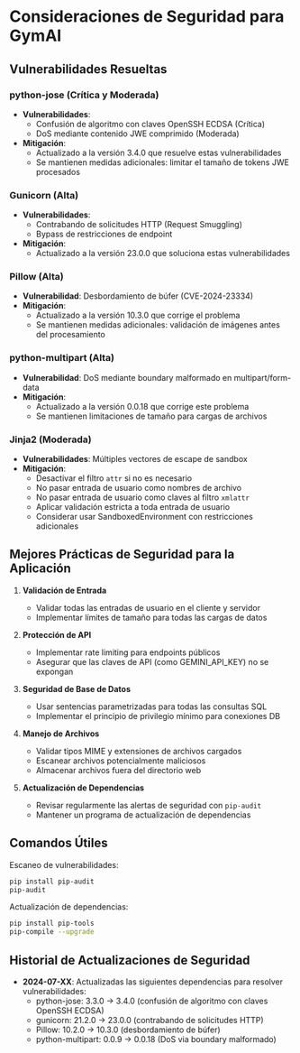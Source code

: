 # Consideraciones de Seguridad para GymAI

## Vulnerabilidades Resueltas

### python-jose (Crítica y Moderada)
- **Vulnerabilidades**: 
  - Confusión de algoritmo con claves OpenSSH ECDSA (Crítica)
  - DoS mediante contenido JWE comprimido (Moderada)
- **Mitigación**: 
  - Actualizado a la versión 3.4.0 que resuelve estas vulnerabilidades
  - Se mantienen medidas adicionales: limitar el tamaño de tokens JWE procesados

### Gunicorn (Alta)
- **Vulnerabilidades**:
  - Contrabando de solicitudes HTTP (Request Smuggling)
  - Bypass de restricciones de endpoint
- **Mitigación**:
  - Actualizado a la versión 23.0.0 que soluciona estas vulnerabilidades

### Pillow (Alta)
- **Vulnerabilidad**: Desbordamiento de búfer (CVE-2024-23334)
- **Mitigación**:
  - Actualizado a la versión 10.3.0 que corrige el problema
  - Se mantienen medidas adicionales: validación de imágenes antes del procesamiento

### python-multipart (Alta)
- **Vulnerabilidad**: DoS mediante boundary malformado en multipart/form-data
- **Mitigación**:
  - Actualizado a la versión 0.0.18 que corrige este problema
  - Se mantienen limitaciones de tamaño para cargas de archivos

### Jinja2 (Moderada)
- **Vulnerabilidades**: Múltiples vectores de escape de sandbox
- **Mitigación**:
  - Desactivar el filtro `attr` si no es necesario
  - No pasar entrada de usuario como nombres de archivo
  - No pasar entrada de usuario como claves al filtro `xmlattr`
  - Aplicar validación estricta a toda entrada de usuario
  - Considerar usar SandboxedEnvironment con restricciones adicionales

## Mejores Prácticas de Seguridad para la Aplicación

1. **Validación de Entrada**
   - Validar todas las entradas de usuario en el cliente y servidor
   - Implementar límites de tamaño para todas las cargas de datos

2. **Protección de API**
   - Implementar rate limiting para endpoints públicos
   - Asegurar que las claves de API (como GEMINI_API_KEY) no se expongan

3. **Seguridad de Base de Datos**
   - Usar sentencias parametrizadas para todas las consultas SQL
   - Implementar el principio de privilegio mínimo para conexiones DB

4. **Manejo de Archivos**
   - Validar tipos MIME y extensiones de archivos cargados
   - Escanear archivos potencialmente maliciosos
   - Almacenar archivos fuera del directorio web

5. **Actualización de Dependencias**
   - Revisar regularmente las alertas de seguridad con `pip-audit`
   - Mantener un programa de actualización de dependencias

## Comandos Útiles

Escaneo de vulnerabilidades:
```bash
pip install pip-audit
pip-audit
```

Actualización de dependencias:
```bash
pip install pip-tools
pip-compile --upgrade
```

## Historial de Actualizaciones de Seguridad

- **2024-07-XX**: Actualizadas las siguientes dependencias para resolver vulnerabilidades:
  - python-jose: 3.3.0 → 3.4.0 (confusión de algoritmo con claves OpenSSH ECDSA)
  - gunicorn: 21.2.0 → 23.0.0 (contrabando de solicitudes HTTP)
  - Pillow: 10.2.0 → 10.3.0 (desbordamiento de búfer)
  - python-multipart: 0.0.9 → 0.0.18 (DoS via boundary malformado)

